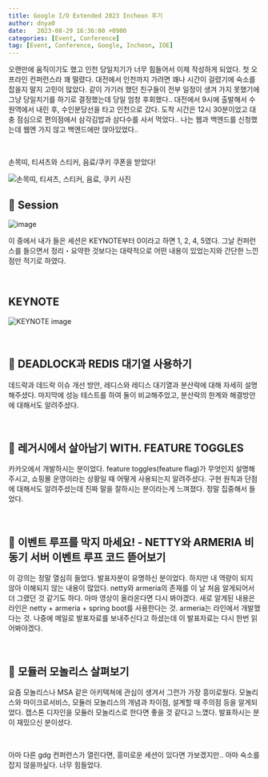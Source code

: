 ```yaml
---
title: Google I/O Extended 2023 Incheon 후기
author: dnya0
date:   2023-08-29 16:36:00 +0900
categories: [Event, Conference]
tag: [Event, Conference, Google, Incheon, IOE]
---
```


오랜만에 움직이기도 했고 인천 당일치기가 너무 힘들어서 이제 작성하게 되었다. 첫 오프라인 컨퍼런스라 꽤 떨렸다. 대전에서 인천까지 가려면 꽤나 시간이 걸렸기에 숙소를 잡을지 말지 고민이 많았다. 같이 가기러 했던 친구들이 전부 일정이 생겨 가지 못했기에 그냥 당일치기를 하기로 결정했는데 당일 엄청 후회했다.. 대전에서 9시에 출발해서 수원역에서 내린 후, 수인분당선을 타고 인천으로 갔다. 도착 시간은 12시 30분이었고 대충 점심으로 편의점에서 삼각김밥과 삼다수를 사서 먹었다.. 나는 웹과 백엔드를 신청했는데 웹엔 가지 않고 백엔드에만 앉아있었다.. 

<br>

손목띠, 티셔츠와 스티커, 음료/쿠키 쿠폰을 받았다!

![손목띠, 티셔츠, 스티커, 음료, 쿠키 사진](https://github.com/dnya0/dnya0.github.io/assets/84761609/3deb1666-37b5-4e67-b28e-19d1a469d516)


## 🎈 Session

![image](https://github.com/dnya0/dnya0/assets/84761609/83299558-f73d-4e5f-a336-7483730a69f4)

이 중에서 내가 들은 세션은 KEYNOTE부터 0이라고 하면 1, 2, 4, 5였다. 그날 컨퍼런스를 들으면서 정리・요약한 것보다는 대략적으로 어떤 내용이 있었는지와 간단한 느낀점만 적기로 하였다.

<br>

## KEYNOTE

![KEYNOTE image](https://github.com/dnya0/dnya0.github.io/assets/84761609/0e70db46-7d40-46e5-9c1d-2a632338ac04)

<br>

## 📌 DEADLOCK과 REDIS 대기열 사용하기

데드락과 데드락 이슈 개선 방안, 레디스와 레디스 대기열과 분산락에 대해 자세히 설명해주셨다.  마지막에 성능 테스트를 하여 둘이 비교해주었고, 분산락의 한계와 해결방안에 대해서도 알려주셨다. 

<br>

## 📌 레거시에서 살아남기 WITH. FEATURE TOGGLES

카카오에서 개발하시는 분이었다. feature toggles(feature flag)가 무엇인지 설명해주시고, 쇼핑몰 운영이라는 상황일 때 어떻게 사용되는지 알려주셨다. 구현 원칙과 단점에 대해서도 알려주셨는데 진짜 말을 잘하시는 분이라는게 느껴졌다. 정말 집중해서 들었다.

<br>

## 📌 이벤트 루프를 막지 마세요! - NETTY와 ARMERIA 비동기 서버 이벤트 루프 코드 뜯어보기

이 강의는 정말 열심히 들었다. 발표자분이 유명하신 분이었다. 하지만 내 역량이 되지 않아 이해되지 않는 내용이 많았다. netty와 armeria의 존재를 이 날 처음 알게되어서 더 그랬던 것 같기도 하다. 아마 영상이 올라온다면 다시 봐야겠다. 새로 알게된 내용은 라인은 netty + armeria + spring boot를 사용한다는 것. armeria는 라인에서 개발했다는 것. 나중에 메일로 발표자료를 보내주신다고 하셨는데 이 발표자료는 다시 한번 읽어봐야겠다.

<br>

## 📌 모듈러 모놀리스 살펴보기

요즘 모놀리스나 MSA 같은 아키텍쳐에 관심이 생겨서 그런가 가장 흥미로웠다. 모놀리스와 마이크로서비스, 모듈러 모놀리스의 개념과 차이점, 설계할 때 주의점 등을 알게되었다. 캡스톤 디자인을 모듈러 모놀리스로 한다면 좋을 것 같다고 느꼈다. 발표하시는 분이 재밌으신 분이셨다.

<br>

아마 다른 gdg 컨퍼런스가 열린다면, 흥미로운 세션이 있다면 가보겠지만.. 아마 숙소를 잡지 않을까싶다. 너무 힘들었다. 